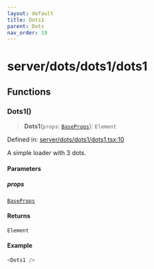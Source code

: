 ```yaml
---
layout: default
title: Dots1
parent: Dots
nav_order: 19
---
```


# server/dots/dots1/dots1

## Functions

### Dots1()

> **Dots1**(`props`: [`BaseProps`](../../common/base/base.md#baseprops)): `Element`

Defined in: [server/dots/dots1/dots1.tsx:10](https://github.com/react18-tools/turborepo-template/blob/cf0bafca2b8145184a273ebd3ce0de59843e856e/lib/src/server/dots/dots1/dots1.tsx#L10)

A simple loader with 3 dots.

#### Parameters

##### props

[`BaseProps`](../../common/base/base.md#baseprops)

#### Returns

`Element`

#### Example

```ts
<Dots1 />
```
